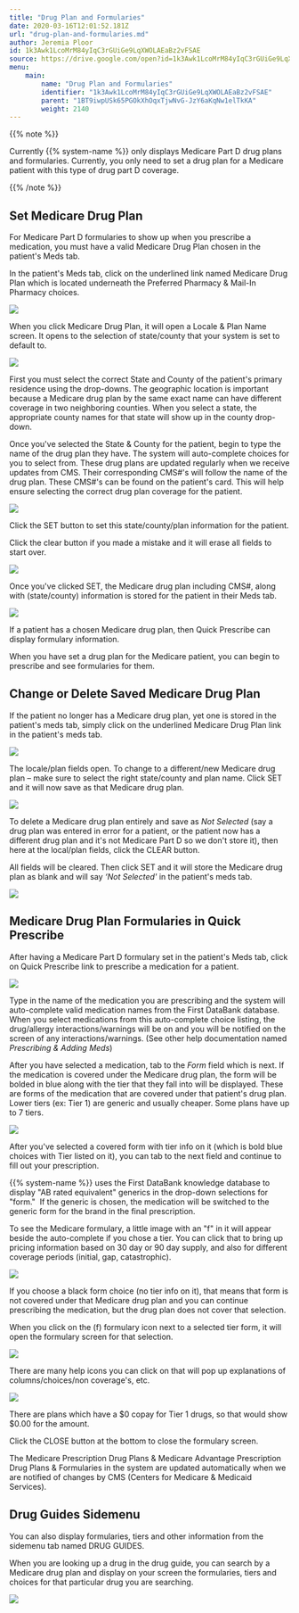 ```yaml
---
title: "Drug Plan and Formularies"
date: 2020-03-16T12:01:52.181Z
url: "drug-plan-and-formularies.md"
author: Jeremia Ploor
id: 1k3Awk1LcoMrM84yIqC3rGUiGe9LqXWOLAEaBz2vFSAE
source: https://drive.google.com/open?id=1k3Awk1LcoMrM84yIqC3rGUiGe9LqXWOLAEaBz2vFSAE
menu:
    main:
        name: "Drug Plan and Formularies"
        identifier: "1k3Awk1LcoMrM84yIqC3rGUiGe9LqXWOLAEaBz2vFSAE"
        parent: "1BT9iwpUSk65PGOkXhOqxTjwNvG-JzY6aKqNw1elTkKA"
        weight: 2140
---
```

{{% note %}}

Currently {{% system-name %}} only displays Medicare Part D drug plans and formularies. Currently, you only need to set a drug plan for a Medicare patient with this type of drug part D coverage.

{{% /note %}}


## Set Medicare Drug Plan

For Medicare Part D formularies to show up when you prescribe a medication, you must have a valid Medicare Drug Plan chosen in the patient's Meds tab.

In the patient's Meds tab, click on the underlined link named Medicare Drug Plan which is located underneath the Preferred Pharmacy & Mail-In Pharmacy choices.

![](external_files/41136b1822c66f1fe6ebdd008b01f4dc.png)

When you click Medicare Drug Plan, it will open a Locale & Plan Name screen. It opens to the selection of state/county that your system is set to default to.

![](external_files/01fc0af108bb6302f7fc9f2f6728233a.png)

First you must select the correct State and County of the patient's primary residence using the drop-downs. The geographic location is important because a Medicare drug plan by the same exact name can have different coverage in two neighboring counties. When you select a state, the appropriate county names for that state will show up in the county drop-down.

Once you've selected the State & County for the patient, begin to type the name of the drug plan they have. The system will auto-complete choices for you to select from. These drug plans are updated regularly when we receive updates from CMS. Their corresponding CMS#'s will follow the name of the drug plan. These CMS#'s can be found on the patient's card. This will help ensure selecting the correct drug plan coverage for the patient.

![](external_files/6392a87361cb8a3b938177fd36ec4d67.png)

Click the SET button to set this state/county/plan information for the patient.

Click the clear button if you made a mistake and it will erase all fields to start over.

![](external_files/60e464fdd41bcc8f34e8be2a777a7d98.png)

Once you've clicked SET, the Medicare drug plan including CMS#, along with (state/county) information is stored for the patient in their Meds tab.

![](external_files/25026cf45620a97eaef61b1dfd8b82f4.png)

If a patient has a chosen Medicare drug plan, then Quick Prescribe can display formulary information.

When you have set a drug plan for the Medicare patient, you can begin to prescribe and see formularies for them.

## Change or Delete Saved Medicare Drug Plan

If the patient no longer has a Medicare drug plan, yet one is stored in the patient's meds tab, simply click on the underlined Medicare Drug Plan link in the patient's meds tab.

![](external_files/e89a4355d85300076a4d93a9153eb0d3.png)

The locale/plan fields open. To change to a different/new Medicare drug plan – make sure to select the right state/county and plan name. Click SET and it will now save as that Medicare drug plan.

![](external_files/b595fae2ac8c75aae27ca5d0349286fb.png)

To delete a Medicare drug plan entirely and save as *Not Selected* (say a drug plan was entered in error for a patient, or the patient now has a different drug plan and it's not Medicare Part D so we don't store it), then here at the local/plan fields, click the CLEAR button.

All fields will be cleared. Then click SET and it will store the Medicare drug plan as blank and will say *‘Not Selected'* in the patient's meds tab.

![](external_files/bd9900b334d8191c9f52c40a341d3f83.png)

## Medicare Drug Plan Formularies in Quick Prescribe

After having a Medicare Part D formulary set in the patient's Meds tab, click on Quick Prescribe link to prescribe a medication for a patient.

![](external_files/3bbfb33488a5b0145ff78ce560361b99.png)

Type in the name of the medication you are prescribing and the system will auto-complete valid medication names from the First DataBank database. When you select medications from this auto-complete choice listing, the drug/allergy interactions/warnings will be on and you will be notified on the screen of any interactions/warnings. (See other help documentation named *Prescribing & Adding Meds*)

After you have selected a medication, tab to the *Form* field which is next. If the medication is covered under the Medicare drug plan, the form will be bolded in blue along with the tier that they fall into will be displayed. These are forms of the medication that are covered under that patient's drug plan. Lower tiers (ex: Tier 1) are generic and usually cheaper. Some plans have up to 7 tiers.

![](external_files/0d6f4e15b1b1141a84b66f0b9d597436.png)

After you've selected a covered form with tier info on it (which is bold blue choices with Tier listed on it), you can tab to the next field and continue to fill out your prescription.

{{% system-name %}} uses the First DataBank knowledge database to display "AB rated equivalent" generics in the drop-down selections for "form."  If the generic is chosen, the medication will be switched to the generic form for the brand in the final prescription.

To see the Medicare formulary, a little image with an "f" in it will appear beside the auto-complete if you chose a tier. You can click that to bring up pricing information based on 30 day or 90 day supply, and also for different coverage periods (initial, gap, catastrophic).

![](external_files/22dcc25c877dc5a0e141c99c95943979.png)

If you choose a black form choice (no tier info on it), that means that form is not covered under that Medicare drug plan and you can continue prescribing the medication, but the drug plan does not cover that selection.

When you click on the (f) formulary icon next to a selected tier form, it will open the formulary screen for that selection.

![](external_files/e3d9051a0fb9e8bd1e001fa4935c45e3.png)

There are many help icons you can click on that will pop up explanations of columns/choices/non coverage's, etc.

![](external_files/30364a87244a16ea498fa8dfd2923f0c.png)

There are plans which have a $0 copay for Tier 1 drugs, so that would show $0.00 for the amount.

Click the CLOSE button at the bottom to close the formulary screen.

The Medicare Prescription Drug Plans & Medicare Advantage Prescription Drug Plans & Formularies in the system are updated automatically when we are notified of changes by CMS (Centers for Medicare & Medicaid Services).

## Drug Guides Sidemenu

You can also display formularies, tiers and other information from the sidemenu tab named DRUG GUIDES.

When you are looking up a drug in the drug guide, you can search by a Medicare drug plan and display on your screen the formularies, tiers and choices for that particular drug you are searching.

![](external_files/eab4cb24ca8c74f7e9d98b2a28d2ba99.png)

